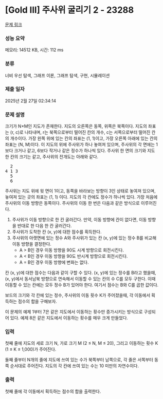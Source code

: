 # [Gold III] 주사위 굴리기 2 - 23288 

[문제 링크](https://www.acmicpc.net/problem/23288) 

### 성능 요약

메모리: 14512 KB, 시간: 112 ms

### 분류

너비 우선 탐색, 그래프 이론, 그래프 탐색, 구현, 시뮬레이션

### 제출 일자

2025년 2월 27일 02:34:14

### 문제 설명

<p>크기가 N×M인 지도가 존재한다. 지도의 오른쪽은 동쪽, 위쪽은 북쪽이다. 지도의 좌표는 (r, c)로 나타내며, r는 북쪽으로부터 떨어진 칸의 개수, c는 서쪽으로부터 떨어진 칸의 개수이다. 가장 왼쪽 위에 있는 칸의 좌표는 (1, 1)이고, 가장 오른쪽 아래에 있는 칸의 좌표는 (N, M)이다. 이 지도의 위에 주사위가 하나 놓여져 있으며, 주사위의 각 면에는 1보다 크거나 같고, 6보다 작거나 같은 정수가 하나씩 있다. 주사위 한 면의 크기와 지도 한 칸의 크기는 같고, 주사위의 전개도는 아래와 같다.</p>

<pre>  2
4 1 3
  5
  6</pre>

<p>주사위는 지도 위에 윗 면이 1이고, 동쪽을 바라보는 방향이 3인 상태로 놓여져 있으며, 놓여져 있는 곳의 좌표는 (1, 1) 이다. 지도의 각 칸에도 정수가 하나씩 있다. 가장 처음에 주사위의 이동 방향은 동쪽이다. 주사위의 이동 한 번은 다음과 같은 방식으로 이루어진다.</p>

<ol>
	<li>주사위가 이동 방향으로 한 칸 굴러간다. 만약, 이동 방향에 칸이 없다면, 이동 방향을 반대로 한 다음 한 칸 굴러간다.</li>
	<li>주사위가 도착한 칸 (x, y)에 대한 점수를 획득한다.</li>
	<li>주사위의 아랫면에 있는 정수 A와 주사위가 있는 칸 (x, y)에 있는 정수 B를 비교해 이동 방향을 결정한다.
	<ul>
		<li>A > B인 경우 이동 방향을 90도 시계 방향으로 회전시킨다.</li>
		<li>A < B인 경우 이동 방향을 90도 반시계 방향으로 회전시킨다.</li>
		<li>A = B인 경우 이동 방향에 변화는 없다.</li>
	</ul>
	</li>
</ol>

<p>칸 (x, y)에 대한 점수는 다음과 같이 구할 수 있다. (x, y)에 있는 정수를 B라고 했을때, (x, y)에서 동서남북 방향으로 연속해서 이동할 수 있는 칸의 수 C를 모두 구한다. 이때 이동할 수 있는 칸에는 모두 정수 B가 있어야 한다. 여기서 점수는 B와 C를 곱한 값이다.</p>

<p>보드의 크기와 각 칸에 있는 정수, 주사위의 이동 횟수 K가 주어졌을때, 각 이동에서 획득하는 점수의 합을 구해보자.</p>

<p>이 문제의 예제 1부터 7은 같은 지도에서 이동하는 횟수만 증가시키는 방식으로 구성되어 있다. 예제 8은 같은 지도에서 이동하는 횟수를 매우 크게 만들었다.</p>

### 입력 

 <p>첫째 줄에 지도의 세로 크기 N, 가로 크기 M (2 ≤ N, M ≤ 20), 그리고 이동하는 횟수 K (1 ≤ K ≤ 1,000)가 주어진다. </p>

<p>둘째 줄부터 N개의 줄에 지도에 쓰여 있는 수가 북쪽부터 남쪽으로, 각 줄은 서쪽부터 동쪽 순서대로 주어진다. 지도의 각 칸에 쓰여 있는 수는 10 미만의 자연수이다.</p>

### 출력 

 <p>첫째 줄에 각 이동에서 획득하는 점수의 합을 출력한다.</p>

